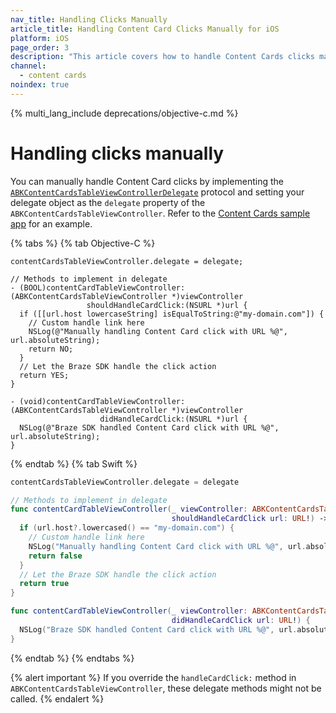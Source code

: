```yaml
---
nav_title: Handling Clicks Manually
article_title: Handling Content Card Clicks Manually for iOS
platform: iOS
page_order: 3
description: "This article covers how to handle Content Cards clicks manually in your iOS application."
channel:
  - content cards
noindex: true
---
```


{% multi_lang_include deprecations/objective-c.md %}

# Handling clicks manually

You can manually handle Content Card clicks by implementing the [`ABKContentCardsTableViewControllerDelegate`](https://appboy.github.io/appboy-ios-sdk/docs/protocol_a_b_k_content_cards_table_view_controller_delegate-p.html) protocol and setting your delegate object as the `delegate` property of the `ABKContentCardsTableViewController`. Refer to the [Content Cards sample app](https://github.com/Appboy/appboy-ios-sdk/tree/master/Samples/ContentCards/BrazeContentCardsSampleApp) for an example. 

{% tabs %}
{% tab Objective-C %}
```objc
contentCardsTableViewController.delegate = delegate;

// Methods to implement in delegate
- (BOOL)contentCardTableViewController:(ABKContentCardsTableViewController *)viewController
                 shouldHandleCardClick:(NSURL *)url {
  if ([[url.host lowercaseString] isEqualToString:@"my-domain.com"]) {
    // Custom handle link here
    NSLog(@"Manually handling Content Card click with URL %@", url.absoluteString);
    return NO;
  }
  // Let the Braze SDK handle the click action
  return YES;
}

- (void)contentCardTableViewController:(ABKContentCardsTableViewController *)viewController
                    didHandleCardClick:(NSURL *)url {
  NSLog(@"Braze SDK handled Content Card click with URL %@", url.absoluteString);
}
```
{% endtab %}
{% tab Swift %}
```swift
contentCardsTableViewController.delegate = delegate

// Methods to implement in delegate
func contentCardTableViewController(_ viewController: ABKContentCardsTableViewController!,
                                    shouldHandleCardClick url: URL!) -> Bool {
  if (url.host?.lowercased() == "my-domain.com") {
    // Custom handle link here
    NSLog("Manually handling Content Card click with URL %@", url.absoluteString)
    return false
  }
  // Let the Braze SDK handle the click action
  return true
}

func contentCardTableViewController(_ viewController: ABKContentCardsTableViewController!,
                                    didHandleCardClick url: URL!) {
  NSLog("Braze SDK handled Content Card click with URL %@", url.absoluteString)
}
```
{% endtab %}
{% endtabs %}

{% alert important %}
If you override the `handleCardClick:` method in `ABKContentCardsTableViewController`, these delegate methods might not be called.
{% endalert %}
